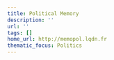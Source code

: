 ```yaml
---
title: Political Memory
description: ''
url: ''
tags: []
home_url: http://memopol.lqdn.fr
thematic_focus: Politics
---
```

